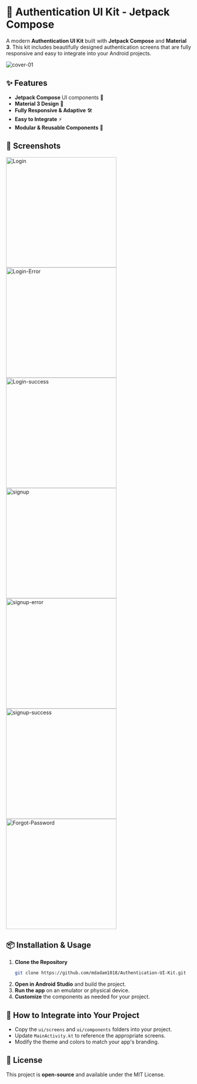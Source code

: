 # 🚀 Authentication UI Kit - Jetpack Compose

A modern **Authentication UI Kit** built with **Jetpack Compose** and **Material 3**. This kit includes beautifully designed authentication screens that are fully responsive and easy to integrate into your Android projects.

![cover-01](https://github.com/user-attachments/assets/6b995ba7-ae2a-43e4-86f4-e7546d64d474)


## ✨ Features
- **Jetpack Compose** UI components 📱
- **Material 3 Design** 🎨
- **Fully Responsive & Adaptive** 🛠
- **Easy to Integrate** ⚡
- **Modular & Reusable Components** 🧩


## 📸 Screenshots


<img width="300" alt="Login" src="https://github.com/user-attachments/assets/b46788f8-effd-476d-b039-523cc901f34c" />
<img width="300" alt="Login-Error" src="https://github.com/user-attachments/assets/c690b998-431d-4351-b3c8-027ee3d2bb5f" />
<img width="300" alt="Login-success" src="https://github.com/user-attachments/assets/187c9156-8b0b-4b78-9a58-28f7c3f635ed" />


<img width="300" alt="signup" src="https://github.com/user-attachments/assets/253a8fde-f16f-4875-b6d8-7d1c2f74d432" />
<img width="300" alt="signup-error" src="https://github.com/user-attachments/assets/8bbcaafe-2cc8-4eae-a1e3-440e8d6c75eb" />
<img width="300" alt="signup-success" src="https://github.com/user-attachments/assets/db862e21-c197-4c64-a2b6-47766d628236" />

<img width="300" alt="Forgot-Password" src="https://github.com/user-attachments/assets/8963fec7-5a31-4090-ae80-15b735d5c4b3" />





## 📦 Installation & Usage
1. **Clone the Repository**  
   ```sh
   git clone https://github.com/mdadam1018/Authentication-UI-Kit.git
2. **Open in Android Studio** and build the project.
3. **Run the app** on an emulator or physical device.
4. **Customize** the components as needed for your project.

## 🚀 How to Integrate into Your Project
- Copy the `ui/screens` and `ui/components` folders into your project.
- Update `MainActivity.kt` to reference the appropriate screens.
- Modify the theme and colors to match your app's branding.



## 📜 License
This project is **open-source** and available under the MIT License.

